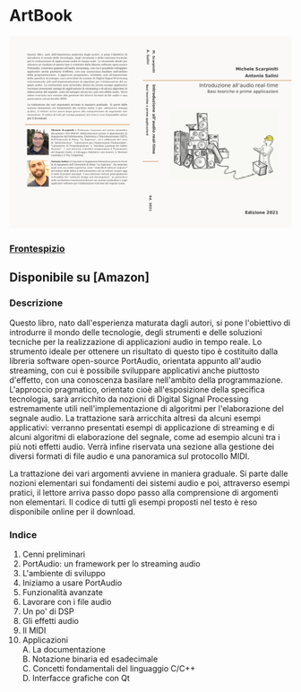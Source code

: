 # ArtBook
![ArtBook](/ArtBook.jpg)

### [Frontespizio](https://drive.google.com/file/d/17Buuox1-zbF9P22etKdT6R7dIGli3Cnb/view?usp=sharing)

## Disponibile su [Amazon]

### Descrizione
Questo libro, nato dall'esperienza maturata dagli autori, si pone l'obiettivo di introdurre il mondo delle tecnologie, degli strumenti e delle soluzioni tecniche per la realizzazione di applicazioni audio in tempo reale. Lo strumento ideale per ottenere un risultato di questo tipo è costituito dalla libreria software open-source PortAudio, orientata appunto all'audio streaming, con cui è possibile sviluppare applicativi anche piuttosto d'effetto, con una conoscenza basilare nell'ambito della programmazione. L'approccio pragmatico, orientato cioè all'esposizione della specifica tecnologia, sarà arricchito da nozioni di Digital Signal Processing estremamente utili nell'implementazione di algoritmi per l'elaborazione del segnale audio. La trattazione sarà arricchita altresì da alcuni esempi applicativi: verranno presentati esempi di applicazione di streaming e di alcuni algoritmi di elaborazione del segnale, come ad esempio alcuni tra i più noti effetti audio. Verrà infine riservata una sezione alla gestione dei diversi formati di file audio e una panoramica sul protocollo MIDI.

La trattazione dei vari argomenti avviene in maniera graduale. Si parte dalle nozioni elementari sui fondamenti dei sistemi audio e poi, attraverso esempi pratici, il lettore arriva passo dopo passo alla comprensione di argomenti non elementari. Il codice di tutti gli esempi proposti nel testo è reso disponibile online per il download.

### Indice

1. Cenni preliminari
2. PortAudio: un framework per lo streaming audio
3. L'ambiente di sviluppo
4. Iniziamo a usare PortAudio
5. Funzionalità avanzate
6. Lavorare con i file audio
7. Un po' di DSP
8. Gli effetti audio
9. Il MIDI
10. Applicazioni<br />
A. La documentazione<br />
B. Notazione binaria ed esadecimale<br />
C. Concetti fondamentali del linguaggio C/C++<br />
D. Interfacce grafiche con Qt<br />
